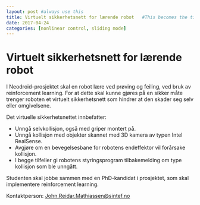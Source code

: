 ```yaml
---
layout: post #always use this
title: Virtuelt sikkerhetsnett for lærende robot   #This becomes the title of the page
date: 2017-04-24
categories: [nonlinear control, sliding mode]
---
```

# Virtuelt sikkerhetsnett for lærende robot #
 
I Neodroid-prosjektet skal en robot lære ved prøving og feiling, ved bruk av reinforcement learning. For at dette skal kunne gjøres på en sikker måte trenger roboten et virtuelt sikkerhetsnett som hindrer at den skader seg selv eller omgivelsene.
 
Det virtuelle sikkerhetsnettet innbefatter:
* Unngå selvkollisjon, også med griper montert på.
* Unngå kollisjon med objekter skannet med 3D kamera av typen Intel RealSense.
* Avgjøre om en bevegelsesbane for robotens endeffektor vil forårsake kollisjon.
* I begge tilfeller gi robotens styringsprogram tilbakemelding om type kollisjon som ble unngått.
 
Studenten skal jobbe sammen med en PhD-kandidat i prosjektet, som skal implementere reinforcement learning.

Kontaktperson: John.Reidar.Mathiassen@sintef.no
